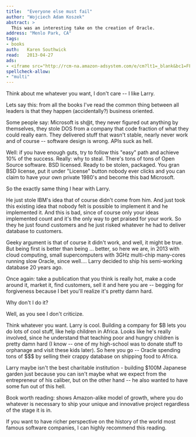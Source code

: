 ```yaml
---
title:	"Everyone else must fail"
author: "Wojciech Adam Koszek"
abstract: >
  This was an interesting take on the creation of Oracle.
address: "Menlo Park, CA"
tags:
- books
auth:	Karen Southwick
read:	2013-04-27
ads:
- <iframe src="http://rcm-na.amazon-adsystem.com/e/cm?lt1=_blank&bc1=FFFFFF&IS2=1&npa=1&bg1=FFFFFF&fc1=000000&lc1=FF0000&t=wkoszek-20&o=1&p=8&l=as4&m=amazon&f=ifr&ref=ss_til&asins=B000H2N2G0" style="width:120px;height:240px;" scrolling="no" marginwidth="0" marginheight="0" frameborder="0"></iframe>
spellcheck-allow:
- "multi"
---
```

Think about me whatever you want, I don't care -- I like Larry.

Lets say this: from all the books I've read the common thing between all
leaders is that they happen (accidentally?) business oriented.

Some people say: Microsoft is sh@t, they never figured out anything by
themselves, they stole DOS from a company that code fraction of what they
could really earn. They delivered stuff that wasn't stable, nearly never
work and of course -- software design is wrong. APIs suck as hell.

Well: if you have enough guts, try to follow this "easy" path and achieve
10% of the success. Really: why to steal. There's tons of tons of Open
Source software. BSD licensed. Ready to be stolen, packaged. You gran BSD
license, put it under "License" button nobody ever clicks and you can claim
to have your own private 1980's and become this bad Microsoft.

So the exactly same thing I hear with Larry.

He just stole IBM's idea that of course didn't come from him. And just took
this existing idea that nobody felt is possible to implement it and he
implemented it. And this is bad, since of course only your ideas implemented
count and it's the only way to get praised for your work. So they he just
found customers and he just risked whatever he had to deliver database to
customers.

Geeky argument is that of course it didn't work, and well, it might be true.
But being first is better than being ... better, so here we are, in 2013
with cloud computing, small supercomputers with 3GHz multi-chip many-cores
running slow Oracle, since well.... Larry decided to ship his semi-working
database 20 years ago.

Once again: take a publication that you think is really hot, make a code
around it, market it, find customers, sell it and here you are -- begging
for forgiveness because I bet you'll realize it's pretty damn hard.

Why don't I do it?

Well, as you see I don't criticize.

Think whatever you want. Larry is cool. Building a company for $B lets you
do lots of cool stuff, like help children in Africa. Looks like he's really
involved, since he understand that teaching poor and hungry children is
pretty damn hard (I know -- one of my high-school was to donate stuff to
orphanage and visit these kids later). So here you go -- Oracle spending
tons of $$$ by selling their crappy database on shipping food to Africa.

Larry maybe isn't the best charitable institution - building $100M Japanese
garden just because you can isn't maybe what we expect from the entrepreneur
of his caliber, but on the other hand -- he also wanted to have some fun out
of this hell.

Book worth reading: shows Amazon-alike model of growth, where you do
whatever is necessary to ship your unique and innovative project regardless
of the stage it is in.

If you want to have richer perspective on the history of the world most
famous software companies, I can highly recommend this reading.
